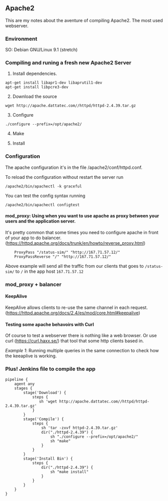 ## Apache2

This are my notes about the aventure of compiling Apache2. The most used webserver.

### Environment
SO: Debian GNU/Linux 9.1 (stretch)

### Compiling and runing a fresh new Apache2 Server
1. Install dependencies.
```
apt-get install libapr1-dev libaprutil1-dev 
apt-get install libpcre3-dev 
```

2. Download the source
```
wget http://apache.dattatec.com//httpd/httpd-2.4.39.tar.gz 
```
3. Configure 
```
./configure --prefix=/opt/apache2/
```
4. Make 

5. Install

### Configuration
The apache configuration it's in the file /apache2/conf/httpd.conf. 

To reload the configuration without restart the server run 
```
/apache2/bin/apachectl -k graceful
```
You can test the config syntax running 
```
/apache2/bin/apachectl configtest
```

#### mod_proxy: Using when you want to use apache as proxy between your users and the application server.

It's pretty common that some times you need to configure apache in front of your app to do balancer. (https://httpd.apache.org/docs/trunk/en/howto/reverse_proxy.html)

```
	ProxyPass "/status-sim/" "http://167.71.57.12/"
	ProxyPassReverse "/" "http://167.71.57.12/"
```

Above example will send all the traffic from our clients that goes to `/status-sim/` to `/` in the app host `167.71.57.12`

### mod_proxy + balancer

#### KeepAlive
KeepAlive allows clients to re-use the same channel in each request. (https://httpd.apache.org/docs/2.4/es/mod/core.html#keepalive)

#### Testing some apache behavoirs with Curl
Of course to test a webserver there is nothing like a web browser. Or use curl (https://curl.haxx.se/) that tool that some http clients based in.

*Example 1*: Running multiple queries in the same connection to check how the keeaplive is working.

### Plus! Jenkins file to compile the app
```
pipeline {
    agent any 
    stages {
        stage('Download') { 
            steps {
               sh 'wget http://apache.dattatec.com//httpd/httpd-2.4.39.tar.gz'
            }
        }
        stage('Compile') { 
            steps {
                sh 'tar -zxvf httpd-2.4.39.tar.gz'
                dir("./httpd-2.4.39") {
                    sh "./configure --prefix=/opt/apache2/"
                    sh "make"
                }
            }
        }
        stage('Install Bin') { 
            steps {
                dir("./httpd-2.4.39") {
                    sh "make install"
                }
            }
        }
    }
}
```


